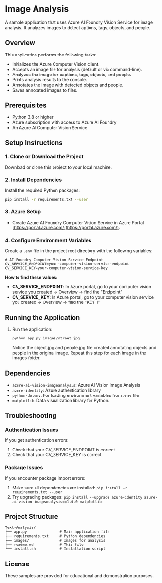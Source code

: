 # Image Analysis

A sample application that uses Azure AI Foundry Vision Service for image analysis. It analyzes images to detect aptions, tags, objects, and people.


## Overview

This application performs the following tasks:
- Initializes the Azure Computer Vision client.
- Accepts an image file for analysis (default or via command-line).
- Analyzes the image for captions, tags, objects, and people.
- Prints analysis results to the console.
- Annotates the image with detected objects and people.
- Saves annotated images to files.


## Prerequisites

- Python 3.8 or higher
- Azure subscription with access to Azure AI Foundry
- An Azure AI Computer Vision Service

## Setup Instructions

### 1. Clone or Download the Project

Download or clone this project to your local machine.

### 2. Install Dependencies

Install the required Python packages:

```bash
pip install -r requirements.txt --user
```

### 3. Azure Setup 
- Create Azure AI Foundry Computer Vision Service in Azure Portal [https://portal.azure.com/](https://portal.azure.com/). 


### 4. Configure Environment Variables

Create a `.env` file in the project root directory with the following variables:

```env
# AI Foundry Computer Vision Service Endpoint
CV_SERVICE_ENDPOINT=your-computer-vision-service-endpoint
CV_SERVICE_KEY=your-computer-vision-service-key
```

**How to find these values:**

- **CV_SERVICE_ENDPOINT**: In Azure portal, go to your computer vision service you created → Overview → find the "Endpoint"
- **CV_SERVICE_KEY**: In Azure portal, go to your computer vision service you created → Overview → find the "KEY 1"

## Running the Application

1. Run the application:
   ```bash
   python app.py images/street.jpg
   ```
   
   Notice the object.jpg and people.jpg file created annotating objects and people in the original image. 
   Repeat this step for each image in the images folder. 


## Dependencies

- `azure-ai-vision-imageanalysis`: Azure AI Vision Image Analysis
- `azure-identity`: Azure authentication library
- `python-dotenv`: For loading environment variables from .env file
- `matplotlib`: Data visualization library for Python.

## Troubleshooting

### Authentication Issues

If you get authentication errors:
1. Check that your CV_SERVICE_ENDPOINT is correct
3. Check that your CV_SERVICE_KEY is correct


### Package Issues

If you encounter package import errors:
1. Make sure all dependencies are installed: `pip install -r requirements.txt --user`
2. Try upgrading packages: `pip install --upgrade azure-identity azure-ai-vision-imageanalysis==1.0.0 matplotlib`

## Project Structure

```
Text-Analysis/
├── app.py               # Main application file
├── requirements.txt     # Python dependencies
├── images/              # Images for analysis
├── readme.md            # This file
└── install.sh           # Installation script
```


## License

These samples are provided for educational and demonstration purposes.